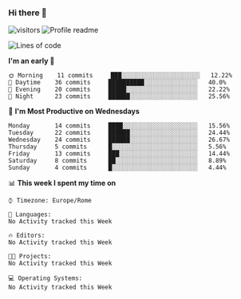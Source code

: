 ### Hi there 👋  
![visitors](https://visitor-badge.laobi.icu/badge?page_id=leverglowh) ![Profile readme](https://github.com/leverglowh/leverglowh/workflows/Profile%20readme/badge.svg?branch=master)

<!--START_SECTION:waka-->
![Lines of code](https://img.shields.io/badge/From%20Hello%20World%20I've%20written-713892%20Lines%20of%20code-blue)

**I'm an early 🐤** 

```text
🌞 Morning    11 commits     ███░░░░░░░░░░░░░░░░░░░░░░   12.22% 
🌆 Daytime    36 commits     ██████████░░░░░░░░░░░░░░░   40.0% 
🌃 Evening    20 commits     █████░░░░░░░░░░░░░░░░░░░░   22.22% 
🌙 Night      23 commits     ██████░░░░░░░░░░░░░░░░░░░   25.56%

```
📅 **I'm Most Productive on Wednesdays** 

```text
Monday       14 commits     ████░░░░░░░░░░░░░░░░░░░░░   15.56% 
Tuesday      22 commits     ██████░░░░░░░░░░░░░░░░░░░   24.44% 
Wednesday    24 commits     ██████░░░░░░░░░░░░░░░░░░░   26.67% 
Thursday     5 commits      █░░░░░░░░░░░░░░░░░░░░░░░░   5.56% 
Friday       13 commits     ███░░░░░░░░░░░░░░░░░░░░░░   14.44% 
Saturday     8 commits      ██░░░░░░░░░░░░░░░░░░░░░░░   8.89% 
Sunday       4 commits      █░░░░░░░░░░░░░░░░░░░░░░░░   4.44%

```


📊 **This week I spent my time on** 

```text
⌚︎ Timezone: Europe/Rome

💬 Languages: 
No Activity tracked this Week

🔥 Editors: 
No Activity tracked this Week

🐱‍💻 Projects: 
No Activity tracked this Week

💻 Operating Systems: 
No Activity tracked this Week

```


<!--END_SECTION:waka-->
